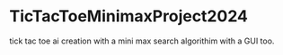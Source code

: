 # TicTacToeMinimaxProject2024
tick tac toe ai creation with a mini max search algorithim with a GUI too.
